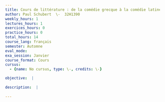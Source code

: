 ```yaml
---
title: Cours de littérature : de la comédie grecque à la comédie latine
author: Paul Schubert  \-  32H1390
weekly_hours: 1
lectures_hours: 1
exercices_hours: 0
practice_hours: 0
total_hours: 14
course_lang: français
semester: Automne
eval_mode: 
exa_session: Janvier
course_format: Cours
cursus:
  - {name: No cursus, type: \-, credits: \-}

objective:  |
            
description:  |
              
---
```

